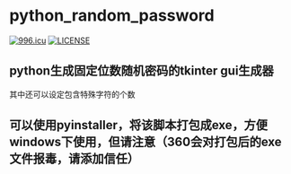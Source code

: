 # python_random_password

[![996.icu](https://img.shields.io/badge/link-996.icu-red.svg)](https://996.icu)
[![LICENSE](https://img.shields.io/badge/license-Anti%20996-blue.svg)](https://github.com/996icu/996.ICU/blob/master/LICENSE)

## python生成固定位数随机密码的tkinter gui生成器

其中还可以设定包含特殊字符的个数

## 可以使用pyinstaller，将该脚本打包成exe，方便windows下使用，但请注意（360会对打包后的exe文件报毒，请添加信任）
